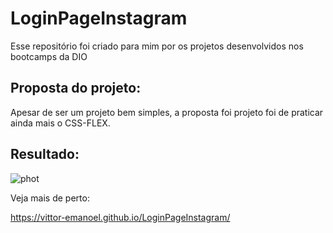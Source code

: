 # LoginPageInstagram
Esse repositório foi criado para mim por os projetos desenvolvidos nos bootcamps da DIO

<h2>Proposta do projeto:</h2>

Apesar de ser um projeto bem simples, a proposta foi projeto foi de praticar ainda mais o CSS-FLEX.
 
 

<h2>Resultado:</h2>

![phot](https://user-images.githubusercontent.com/55211291/176568511-13882a0f-3aa8-4db8-84ca-fc9238ac52f7.PNG)

Veja mais de perto:

https://vittor-emanoel.github.io/LoginPageInstagram/

